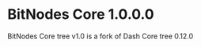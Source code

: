BitNodes Core 1.0.0.0
==================

BitNodes Core tree v1.0 is a fork of Dash Core tree 0.12.0
